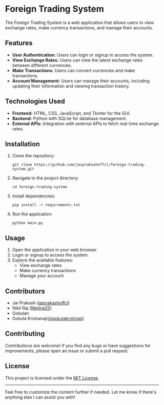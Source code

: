# Foreign Trading System

The Foreign Trading System is a web application that allows users to view exchange rates, make currency transactions, and manage their accounts.

## Features

- **User Authentication:** Users can login or signup to access the system.
- **View Exchange Rates:** Users can view the latest exchange rates between different currencies.
- **Make Transactions:** Users can convert currencies and make transactions.
- **Account Management:** Users can manage their accounts, including updating their information and viewing transaction history.

## Technologies Used

- **Frontend:** HTML, CSS, JavaScript, and Tkinter for the GUI.
- **Backend:** Python with SQLite for database management.
- **External APIs:** Integration with external APIs to fetch real-time exchange rates.

## Installation

1. Clone the repository:
   ```
   git clone https://github.com/jaiprakashoffcl/foreign-trading-system.git
   ```

2. Navigate to the project directory:
   ```
   cd foreign-trading-system
   ```

3. Install dependencies:
   ```
   pip install -r requirements.txt
   ```

4. Run the application:
   ```
   python main.py
   ```

## Usage

1. Open the application in your web browser.
2. Login or signup to access the system.
3. Explore the available features:
   - View exchange rates
   - Make currency transactions
   - Manage your account

## Contributors

- Jai Prakash ([jaiprakashoffcl](https://github.com/jaiprakashoffcl))
- Nikil Raj ([Nikilraj25](https://github.com/Nikilraj25))
- Gokulan
- Gokula Krishanaji([sjgokulakrishnaji](https://github.com/sjgokulakrishnaji))

## Contributing

Contributions are welcome! If you find any bugs or have suggestions for improvements, please open an issue or submit a pull request.

## License

This project is licensed under the [MIT License](LICENSE).

---

Feel free to customize the content further if needed. Let me know if there's anything else I can assist you with!
